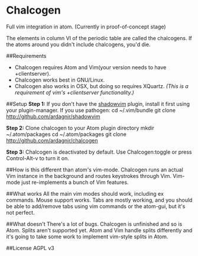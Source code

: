 Chalcogen
===========

Full vim integration in atom.
(Currently in proof-of-concept stage)

The elements in column VI of the periodic table are called the chalcogens. If the atoms around you didn't include chalcogens, you'd die.

##Requirements
- Chalcogen requires Atom and Vim(your version needs to have +clientserver).
- Chalcogen works best in GNU/Linux.
- Chalcogen also works in OSX, but doing so requires XQuartz. *(This is a requirement of vim's +clientserver functionality.)*

##Setup
**Step 1:** If you don't have the [shadowvim](https://github.com/ardagnir/shadowvim) plugin, install it first using your plugin-manager. If you use pathogen:
    cd ~/.vim/bundle
    git clone http://github.com/ardagnir/shadowvim

**Step 2:** Clone chalcogen to your Atom plugin directory
    mkdir ~/.atom/packages
    cd ~/.atom/packages
    git clone http://github.com/ardagnir/chalcogen

**Step 3:** Chalcogen is deactivated by default. Use Chalcogen:toggle or press Control-Alt-v to turn it on.

##How is this different than atom's vim-mode.
Chalcogen runs an actual Vim instance in the background and routes keystrokes through Vim. Vim-mode just re-implements a bunch of Vim features.

##What works
All the main vim modes should work, including ex commands.
Mouse support works.
Tabs are mostly working, and you should be able to add/remove tabs using vim commands or the atom-gui, but it's not perfect.

##What doesn't
There's a lot of bugs. Chalcogen is unfinished and so is Atom.
Splits aren't supported yet. Atom and Vim handle splits differently and it's going to take some work to implement vim-style splits in Atom.

##License
AGPL v3

